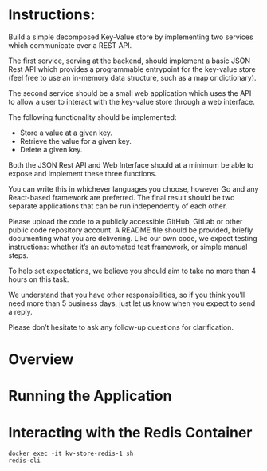 # Instructions: 
Build a simple decomposed Key-Value store by implementing two services which communicate over a REST API. 

The first service, serving at the backend, should implement a basic JSON Rest API which provides a programmable entrypoint for the key-value store (feel free to use an in-memory data structure, such as a map or dictionary). 

The second service should be a small web application which uses the API to allow a user to interact with the key-value store through a web interface.

The following functionality should be implemented:

- Store a value at a given key.
- Retrieve the value for a given key.
- Delete a given key.

Both the JSON Rest API and Web Interface should at a minimum be able to expose and implement these three functions.

You can write this in whichever languages you choose, however Go and any React-based framework are preferred. The final result should be two separate applications that can be run independently of each other.

Please upload the code to a publicly accessible GitHub, GitLab or other public code repository account.  A README file should be provided, briefly documenting what you are delivering. Like our own code, we expect testing instructions: whether it’s an automated test framework, or simple manual steps.

To help set expectations, we believe you should aim to take no more than 4 hours on this task.

We understand that you have other responsibilities, so if you think you’ll need more than 5 business days, just let us know when you expect to send a reply.

Please don’t hesitate to ask any follow-up questions for clarification.

# Overview

# Running the Application

# Interacting with the Redis Container
```
docker exec -it kv-store-redis-1 sh 
redis-cli
```